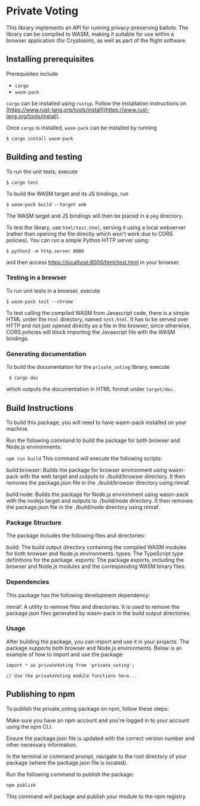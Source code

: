 # Private Voting
This library implements an API for running privacy-preserving ballots. The library can be compiled to WASM, making it suitable for use within a browser application (for Cryptosim), as well as part of the flight software.

## Installing prerequisites
Prerequisites include
 
 *  `cargo`
 *  `wasm-pack`

`cargo` can be installed using `rustup`. Follow the installation instructions on [https://www.rust-lang.org/tools/install](https://www.rust-lang.org/tools/install).

Once `cargo` is installed, `wasm-pack` can be installed by running

    $ cargo install wasm-pack

## Building and testing

To run the unit tests, execute
    
    $ cargo test

To build the WASM target and its JS bindings, run

    $ wasm-pack build --target web
    
The WASM target and JS bindings will then be placed in a `pkg` directory.

To test the library, use `html/test.html`, serving it using a local webserver (rather than opening the file directly which won't work due to CORS policies). You can run a simple Python HTTP server using:

    $ python3 -m http.server 8000
    
and then access [https://localhost:8000/html/test.html](https://localhost:8000/html/test.html) in your browser.

### Testing in a browser

To run unit tests in a browser, execute

    $ wasm-pack test --chrome

To test calling the compiled WASM from Javascript code, there is a simple HTML under the `html` directory, named `test.html`. It has to be served over HTTP and not just opened directly as a file in the browser, since otherwise, CORS policies will block importing the Javascript file with the WASM bindings.

### Generating documentation
To build the documentation for the `private_voting` library, execute

     $ cargo doc
     
which outputs the documentation in HTML format under `target/doc`.




## Build Instructions
To build this package, you will need to have wasm-pack installed on your machine.

Run the following command to build the package for both browser and Node.js environments:


```npm run build```
This command will execute the following scripts:

build:browser: Builds the package for browser environment using wasm-pack with the web target and outputs to ./build/browser directory. It then removes the package.json file in the ./build/browser directory using rimraf.


build:node: Builds the package for Node.js environment using wasm-pack with the nodejs target and outputs to ./build/node directory. It then removes the package.json file in the ./build/node directory using rimraf.


### Package Structure
The package includes the following files and directories:

build: The build output directory containing the compiled WASM modules for both browser and Node.js environments.
types: The TypeScript type definitions for the package.
exports: The package exports, including the browser and Node.js modules and the corresponding WASM binary files.



### Dependencies
This package has the following development dependency:

rimraf: A utility to remove files and directories. It is used to remove the package.json files generated by wasm-pack in the build output directories.



### Usage
After building the package, you can import and use it in your projects. The package supports both browser and Node.js environments. Below is an example of how to import and use the package:

```
import * as privateVoting from 'private_voting';

// Use the privateVoting module functions here...
```


## Publishing to npm
To publish the private_voting package on npm, follow these steps:

Make sure you have an npm account and you're logged in to your account using the npm CLI.

Ensure the package.json file is updated with the correct version number and other necessary information.

In the terminal or command prompt, navigate to the root directory of your package (where the package.json file is located).

Run the following command to publish the package:

```
npm publish
```
This command will package and publish your module to the npm registry.